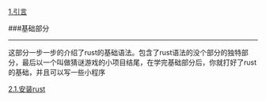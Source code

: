 [1.引言](../README.md)

###基础部分
- - -
这部分一步一步的介绍了rust的基础语法。包含了rust语法的没个部分的独特部分，最后以一个叫做猜谜游戏的小项目结尾，在学完基础部分后，你就打好了rust的基础，并且可以写一些小程序

[2.1.安装rust](basics/install_rust.md)

